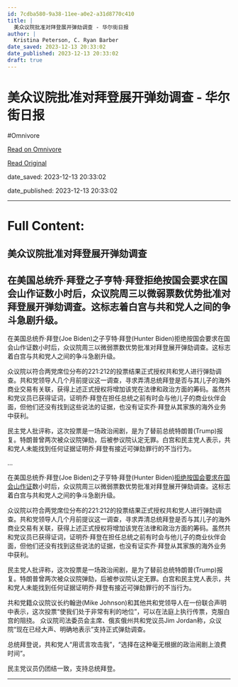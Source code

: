 ```yaml
---
id: 7cdba580-9a38-11ee-a0e2-a31d8770c410
title: |
  美众议院批准对拜登展开弹劾调查 - 华尔街日报
author: |
  Kristina Peterson, C. Ryan Barber
date_saved: 2023-12-13 20:33:02
date_published: 2023-12-13 20:33:02
draft: true
---
```


# 美众议院批准对拜登展开弹劾调查 - 华尔街日报
#Omnivore

[Read on Omnivore](https://omnivore.app/me/-18c6690692d)

[Read Original](https://cn.wsj.com/amp/articles/%E7%BE%8E%E5%9B%BD%E4%BC%97%E8%AE%AE%E9%99%A2%E6%8A%95%E7%A5%A8%E6%89%B9%E5%87%86%E5%AF%B9%E6%8B%9C%E7%99%BB%E5%B1%95%E5%BC%80%E5%85%B1%E5%92%8C%E5%85%9A%E5%8F%91%E8%B5%B7%E7%9A%84%E5%BC%B9%E5%8A%BE%E8%B0%83%E6%9F%A5-921aea10)

date_saved: 2023-12-13 20:33:02

date_published: 2023-12-13 20:33:02

--- 

# Full Content: 

##  美众议院批准对拜登展开弹劾调查

## 在美国总统乔·拜登之子亨特·拜登拒绝按国会要求在国会山作证数小时后，众议院周三以微弱票数优势批准对拜登展开弹劾调查。这标志着白宫与共和党人之间的争斗急剧升级。

在美国总统乔·拜登(Joe Biden)之子亨特·拜登(Hunter Biden)拒绝按国会要求在国会山作证数小时后，众议院周三以微弱票数优势批准对拜登展开弹劾调查。这标志着白宫与共和党人之间的争斗急剧升级。

众议院以符合两党席位分布的221:212的投票结果正式授权共和党人进行弹劾调查。共和党领导人几个月前提议这一调查，寻求弄清总统拜登是否与其儿子的海外商业交易有关联，获得上述正式授权将增加该党在法律和政治方面的筹码。虽然共和党议员已获得证词，证明乔·拜登在担任总统之前有时会与他儿子的商业伙伴会面，但他们还没有找到这些说法的证据，也没有证实乔·拜登从其家族的海外业务中获利。

民主党人批评称，这次投票是一场政治闹剧，是为了替前总统特朗普(Trump)报复。特朗普曾两次被众议院弹劾，后被参议院认定无罪。白宫和民主党人表示，共和党人未能找到任何证据证明乔·拜登有接近可弹劾罪行的不当行为。

...

在美国总统乔·拜登(Joe Biden)之子亨特·拜登(Hunter Biden)[拒绝按国会要求在国会山作证](https://cn.wsj.com/articles/CN-BGH-20231214072351)数小时后，众议院周三以微弱票数优势批准对拜登展开弹劾调查。这标志着白宫与共和党人之间的争斗急剧升级。

众议院以符合两党席位分布的221:212的投票结果正式授权共和党人进行弹劾调查。共和党领导人几个月前提议这一调查，寻求弄清总统拜登是否与其儿子的海外商业交易有关联，获得上述正式授权将增加该党在法律和政治方面的筹码。虽然共和党议员已获得证词，证明乔·拜登在担任总统之前有时会与他儿子的商业伙伴会面，但他们还没有找到这些说法的证据，也没有证实乔·拜登从其家族的海外业务中获利。

民主党人批评称，这次投票是一场政治闹剧，是为了替前总统特朗普(Trump)报复。特朗普曾两次被众议院弹劾，后被参议院认定无罪。白宫和民主党人表示，共和党人未能找到任何证据证明乔·拜登有接近可弹劾罪行的不当行为。

共和党籍众议院议长约翰逊(Mike Johnson)和其他共和党领导人在一份联合声明中表示，这次投票“使我们处于非常有利的地位”，可以在法庭上执行传票，克服白宫的阻挠。 众议院司法委员会主席、俄亥俄州共和党议员Jim Jordan称，众议院“现在已经大声、明确地表示”支持正式弹劾调查。

总统拜登说，共和党人“用谎言攻击我”，“选择在这种毫无根据的政治闹剧上浪费时间”。

民主党议员仍团结一致，支持总统拜登。

---

